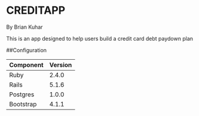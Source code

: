 # CREDITAPP
By Brian Kuhar

This is an app designed to help users build a credit card debt paydown plan

##Configuration

| Component | Version |
| --------- | ------- |
| Ruby      | 2.4.0   |
| Rails     | 5.1.6   |
| Postgres  | 1.0.0   |
| Bootstrap | 4.1.1   |